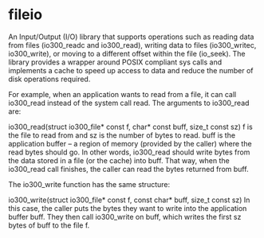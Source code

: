 fileio
======================

An Input/Output (I/O) library that supports operations such as reading data from files (io300_readc and io300_read), writing data to files (io300_writec, io300_write), or moving to a different offset within the file (io_seek).
The library provides a wrapper around POSIX compliant sys calls and implements a cache to speed up access to data and reduce the number of disk operations required.

For example, when an application wants to read from a file, it can call io300_read instead of the system call read. The arguments to io300_read are:

io300_read(struct io300_file* const f, char* const buff, size_t const sz)
f is the file to read from and sz is the number of bytes to read. buff is the application buffer – a region of memory (provided by the caller) where the read bytes should go. In other words, io300_read should write bytes from the data stored in a file (or the cache) into buff. That way, when the io300_read call finishes, the caller can read the bytes returned from buff.

The io300_write function has the same structure:

io300_write(struct io300_file* const f, const char* buff, size_t const sz)
In this case, the caller puts the bytes they want to write into the application buffer buff. They then call io300_write on buff, which writes the first sz bytes of buff to the file f.


